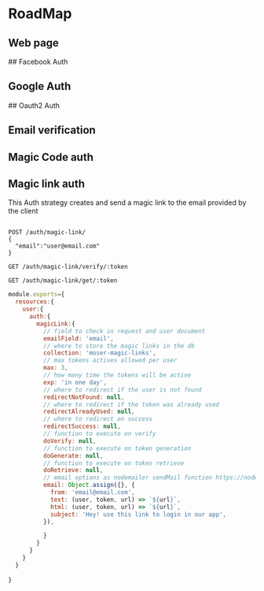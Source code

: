 # RoadMap

## Web page

## Facebook Auth

## Google Auth

## Oauth2 Auth

## Email verification

## Magic Code auth

## Magic link auth

This Auth strategy creates and send a magic link to the email provided by the client

```http

POST /auth/magic-link/
{
  "email":"user@email.com"
}

GET /auth/magic-link/verify/:token

GET /auth/magic-link/get/:token
```

```javascript
module.exports={
  resources:{
    user:{
      auth:{
        magicLink:{
          // field to check in request and user document
          emailField: 'email',
          // where to store the magic links in the db
          collection: 'moser-magic-links',
          // max tokens actives allowed per user
          max: 3,
          // how many time the tokens will be active
          exp: 'in one day',
          // where to redirect if the user is not found
          redirectNotFound: null,
          // where to redirect if the token was already used
          redirectAlreadyUsed: null,
          // where to redirect on success
          redirectSuccess: null,
          // function to execute on verify
          doVerify: null,
          // function to execute on token generation          
          doGenerate: null,
          // function to execute on token retrieve
          doRetrieve: null,
          // email options as nodemailer sendMail function https://nodemailer.com/about/
          email: Object.assign({}, {
            from: 'email@email.com',
            text: (user, token, url) => `${url}`,
            html: (user, token, url) => `${url}`,
            subject: 'Hey! use this link to login in our app',
          }),

          }
        }
      }
    }
  }
  
}

```